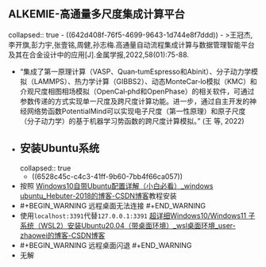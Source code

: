 ## ALKEMIE-高通量多尺度集成计算平台
collapsed:: true
	- ((642d408f-76f5-4699-9643-1d744e8f7ddd))
		- >王冠杰,李开旗,彭力宇,张壹铭,周健,孙志梅.高通量自动流程集成计算与数据管理智能平台及其在合金设计中的应用[J].金属学报,2022,58(01):75-88.
- “集成了第一原理计算（VASP、Quan‐tumEspresso和Abinit）、分子动力学模拟（LAMMPS）、热力学计算（GIBBS2）、动态MonteCar‐lo模拟（KMC）和介观尺度相图相场模拟（OpenCal‐phd和OpenPhase）的相关软件，可通过参数传递的方式实现单一尺度及跨尺度计算功能。进一步，通过自主开发的神经网络势函数PotentialMind可以实现电子尺度（第一性原理）和原子尺度（分子动力学）的基于机器学习势函数的跨尺度计算模拟。” (王 等, 2022)
- ## 安装Ubuntu系统
  collapsed:: true
	- ((6528c45c-c4c3-41ff-9b60-7bb4f66ca057))
- 按照 [Windows10自带Ubuntu配置详解（小白必看）_windows ubuntu_Hebuter-2018的博客-CSDN博客](https://blog.csdn.net/chigenb/article/details/105641189#commentBox)教程安装
- #+BEGIN_WARNING
  远程桌面无法连接
  #+END_WARNING
- 使用`localhost:3391`代替`127.0.0.1:3391` [超详细Windows10/Windows11 子系统（WSL2）安装Ubuntu20.04（带桌面环境）_wsl桌面环境_user-zhaowei的博客-CSDN博客](https://blog.csdn.net/weixin_44301630/article/details/122390018#Ubuntu2004_68)
- #+BEGIN_WARNING
  远程桌面闪退
  #+END_WARNING
- 无解